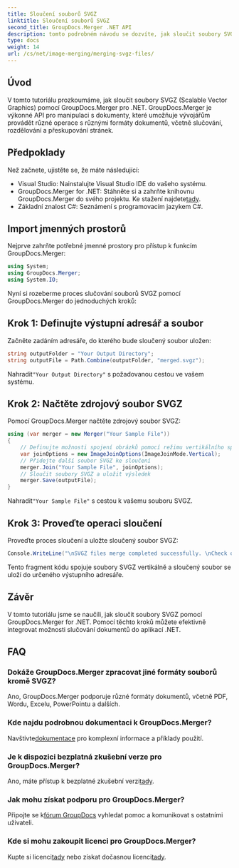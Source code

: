 ```yaml
---
title: Sloučení souborů SVGZ
linktitle: Sloučení souborů SVGZ
second_title: GroupDocs.Merger .NET API
description: tomto podrobném návodu se dozvíte, jak sloučit soubory SVGZ pomocí GroupDocs.Merger for .NET. Vylepšete své dovednosti v manipulaci s dokumenty.
type: docs
weight: 14
url: /cs/net/image-merging/merging-svgz-files/
---
```

## Úvod
V tomto tutoriálu prozkoumáme, jak sloučit soubory SVGZ (Scalable Vector Graphics) pomocí GroupDocs.Merger pro .NET. GroupDocs.Merger je výkonné API pro manipulaci s dokumenty, které umožňuje vývojářům provádět různé operace s různými formáty dokumentů, včetně slučování, rozdělování a přeskupování stránek.
## Předpoklady
Než začnete, ujistěte se, že máte následující:
- Visual Studio: Nainstalujte Visual Studio IDE do vašeho systému.
-  GroupDocs.Merger for .NET: Stáhněte si a zahrňte knihovnu GroupDocs.Merger do svého projektu. Ke stažení najdete[tady](https://releases.groupdocs.com/merger/net/).
- Základní znalost C#: Seznámení s programovacím jazykem C#.

## Import jmenných prostorů
Nejprve zahrňte potřebné jmenné prostory pro přístup k funkcím GroupDocs.Merger:
```csharp
using System; 
using GroupDocs.Merger;
using System.IO;
```

Nyní si rozeberme proces slučování souborů SVGZ pomocí GroupDocs.Merger do jednoduchých kroků:
## Krok 1: Definujte výstupní adresář a soubor
Začněte zadáním adresáře, do kterého bude sloučený soubor uložen:
```csharp
string outputFolder = "Your Output Directory";
string outputFile = Path.Combine(outputFolder, "merged.svgz");
```
 Nahradit`"Your Output Directory"` s požadovanou cestou ve vašem systému.
## Krok 2: Načtěte zdrojový soubor SVGZ
Pomocí GroupDocs.Merger načtěte zdrojový soubor SVGZ:
```csharp
using (var merger = new Merger("Your Sample File"))
{
    // Definujte možnosti spojení obrázků pomocí režimu vertikálního spojení
    var joinOptions = new ImageJoinOptions(ImageJoinMode.Vertical);
    // Přidejte další soubor SVGZ ke sloučení
    merger.Join("Your Sample File", joinOptions);
    // Sloučit soubory SVGZ a uložit výsledek
    merger.Save(outputFile);
}
```
 Nahradit`"Your Sample File"` s cestou k vašemu souboru SVGZ.
## Krok 3: Proveďte operaci sloučení
Proveďte proces sloučení a uložte sloučený soubor SVGZ:
```csharp
Console.WriteLine("\nSVGZ files merge completed successfully. \nCheck output in {0}", outputFolder);
```
Tento fragment kódu spojuje soubory SVGZ vertikálně a sloučený soubor se uloží do určeného výstupního adresáře.

## Závěr
V tomto tutoriálu jsme se naučili, jak sloučit soubory SVGZ pomocí GroupDocs.Merger for .NET. Pomocí těchto kroků můžete efektivně integrovat možnosti slučování dokumentů do aplikací .NET.

## FAQ
### Dokáže GroupDocs.Merger zpracovat jiné formáty souborů kromě SVGZ?
Ano, GroupDocs.Merger podporuje různé formáty dokumentů, včetně PDF, Wordu, Excelu, PowerPointu a dalších.
### Kde najdu podrobnou dokumentaci k GroupDocs.Merger?
 Navštivte[dokumentace](https://reference.groupdocs.com/merger/net/) pro komplexní informace a příklady použití.
### Je k dispozici bezplatná zkušební verze pro GroupDocs.Merger?
 Ano, máte přístup k bezplatné zkušební verzi[tady](https://releases.groupdocs.com/).
### Jak mohu získat podporu pro GroupDocs.Merger?
 Připojte se k[fórum GroupDocs](https://forum.groupdocs.com/c/merger/32) vyhledat pomoc a komunikovat s ostatními uživateli.
### Kde si mohu zakoupit licenci pro GroupDocs.Merger?
 Kupte si licenci[tady](https://purchase.groupdocs.com/buy) nebo získat dočasnou licenci[tady](https://purchase.groupdocs.com/temporary-license/).